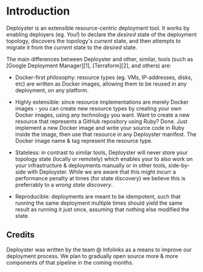 # Introduction

Deployster is an extensible resource-centric deployment tool. It works
by enabling deployers (eg. _You!_) to declare the _desired_ state of the
deployment topology, discovers the topology's _current_ state, and then
attempts to migrate it from the _current_ state to the _desired_ state.

The main differences between Deployster and other, similar, tools (such
as [Google Deployment Manager][1], [Terraform][2], and others) are:

- Docker-first philosophy: resource types (eg. VMs, IP-addresses, disks,
etc) are written as Docker images, allowing them to be reused in any
deployment, on any platform.

- Highly extensible: since resource implementations are merely Docker
images - you can create new resource types by creating your own Docker
images, using any technology you want. Want to create a new resource
that represents a GitHub repository using Ruby? Done. Just implement a
new Docker image and write your source code in Ruby inside the image,
then use that resource in any Deployster manifest. The Docker image name
& tag represent the resource type.

- Stateless: in contrast to similar tools, Deployster will never store
your topology state (locally or remotely) which enables your to also
work on your infrastructure & deployments manually or in other tools,
side-by-side with Deployster. While we are aware that this might incurr
a performance penalty at times (for state discovery) we believe this is
preferrably to a _wrong state discovery_.

- Reproducible: deployments are meant to be idempotent, such that
running the same deployment multiple times should yield the same result
as running it just once, assuming that nothing else modified the state.

## Credits

Deployster was written by the team @ Infolinks as a means to improve
our deployment process. We plan to gradually open source more & more
components of that pipeline in the coming months.
